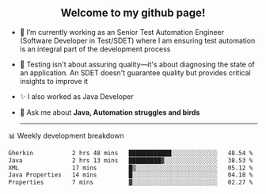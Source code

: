 <h2 align="center">Welcome to my github page!</h2>

- 🔭 I’m currently working as an Senior Test Automation Engineer (Software Developer in Test/SDET) where I am ensuring test automation is an integral part of the development process
- 🎩 Testing isn't about assuring quality—it's about diagnosing the state of an application. An SDET doesn't guarantee quality but provides critical insights to improve it
- ✨ I also worked as Java Developer
- 💬 Ask me about **Java, Automation struggles and birds**
  
  -------
  
📊 Weekly development breakdown

<!--START_SECTION:waka-->

```txt
Gherkin           2 hrs 48 mins   ████████████░░░░░░░░░░░░░   48.54 %
Java              2 hrs 13 mins   █████████▓░░░░░░░░░░░░░░░   38.53 %
XML               17 mins         █▒░░░░░░░░░░░░░░░░░░░░░░░   05.12 %
Java Properties   14 mins         █░░░░░░░░░░░░░░░░░░░░░░░░   04.18 %
Properties        7 mins          ▓░░░░░░░░░░░░░░░░░░░░░░░░   02.27 %
```

<!--END_SECTION:waka-->
